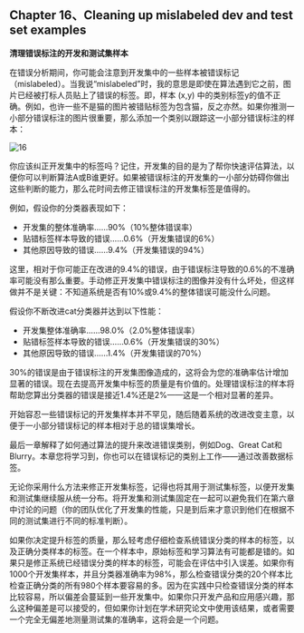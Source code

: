 ## Chapter 16、Cleaning up mislabeled dev and test set examples

**清理错误标注的开发和测试集样本**

在错误分析期间，你可能会注意到开发集中的一些样本被错误标记（mislabeled）。当我说“mislabeled”时，我的意思是即使在算法遇到它之前，图片已经被打标人员贴上了错误的标签。即，样本 (x,y) 中的类别标签y的值不正确。例如，也许一些不是猫的图片被错贴标签为包含猫，反之亦然。如果你推测一小部分错误标注的图片很重要，那么添加一个类别以跟踪这一小部分错误标注的样本：

![16](http://oow6unnib.bkt.clouddn.com/myl-c16-0.jpg)

你应该纠正开发集中的标签吗？记住，开发集的目的是为了帮你快速评估算法，以便你可以判断算法A或B谁更好。如果被错误标注的开发集的一小部分妨碍你做出这些判断的能力，那么花时间去修正错误标注的开发集标签是值得的。

例如，假设你的分类器表现如下：

- 开发集的整体准确率……90%（10%整体错误率）
- 贴错标签样本导致的错误……0.6%（开发集错误的6%）
- 其他原因导致的错误……9.4%（开发集错误的94%）

这里，相对于你可能正在改进的9.4%的错误，由于错误标注导致的0.6%的不准确率可能没有那么重要。手动修正开发集中错误标注的图像并没有什么坏处，但这样做并不是关键：不知道系统是否有10%或9.4%的整体错误可能没什么问题。

假设你不断改进cat分类器并达到以下性能：

- 开发集整体准确率……98.0%（2.0%整体错误率）
- 贴错标签样本导致的错误……0.6%（开发集错误的30%）
- 其他原因导致的错误……1.4%（开发集错误的70%）

30%的错误是由于错误标注的开发集图像造成的，这将会为您的准确率估计增加显著的错误。现在去提高开发集中标签的质量是有价值的。处理错误标注的样本将帮助您算出分类器的错误是接近1.4%还是2%——这是一个相对显著的差异。

开始容忍一些错误标记的开发集样本并不罕见，随后随着系统的改进改变主意，以便于一小部分错误标记的样本相对于总的错误集增长。

最后一章解释了如何通过算法的提升来改进错误类别，例如Dog、Great Cat和Blurry。本章您将学习到，你也可以在错误标记的类别上工作——通过改善数据标签。

无论你采用什么方法来修正开发集标签，记得也将其用于测试集标签，以便开发集和测试集继续服从统一分布。将开发集和测试集固定在一起可以避免我们在第六章中讨论的问题（你的团队优化了开发集的性能，只是到后来才意识到他们在根据不同的测试集进行不同的标准判断）。

如果你决定提升标签的质量，那么轻考虑仔细检查系统错误分类的样本的标签，以及正确分类样本的标签。在一个样本中，原始标签和学习算法有可能都是错的。如果只是修正系统已经错误分类的样本的标签，可能会在评估中引入误差。如果你有1000个开发集样本，并且分类器准确率为98%，那么检查错误分类的20个样本比检查正确分类的所有980个样本要容易的多。因为在实践中只检查错误分类的样本比较容易，所以偏差会蔓延到一些开发集中。如果你只开发产品和应用感兴趣，那么这种偏差是可以接受的，但如果你计划在学术研究论文中使用该结果，或者需要一个完全无偏差地测量测试集的准确率，这将会是一个问题。